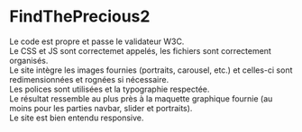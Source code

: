 # FindThePrecious2

Le code est propre et passe le validateur W3C.  
Le CSS et JS sont correctemet appelés, les fichiers sont correctement organisés.  
Le site intègre les images fournies (portraits, carousel, etc.) et celles-ci sont redimensionnées et rognées si nécessaire.  
Les polices sont utilisées et la typographie respectée.  
Le résultat ressemble au plus près à la maquette graphique fournie (au moins pour les parties navbar, slider et portraits).  
Le site est bien entendu responsive.  
